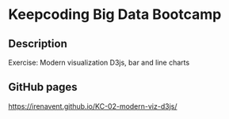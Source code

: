 # Keepcoding Big Data Bootcamp

## Description

Exercise: Modern visualization D3js, bar and line charts

## GitHub pages

https://irenavent.github.io/KC-02-modern-viz-d3js/
